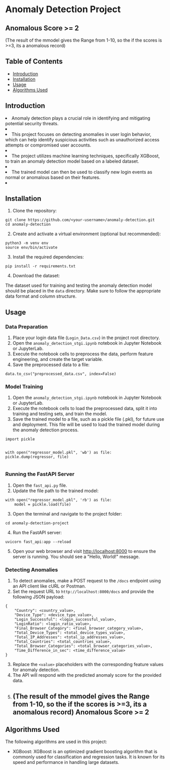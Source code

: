 <!DOCTYPE html>
<html>
<head>
</head>
<body>
  <h1>Anomaly Detection Project</h1>
  
  <h2>Anomalous Score >= 2</h2>
   <p>(The result of the mmodel gives the Range from 1-10, so the if the scores is >=3, its a anomalous record)</p>
   
    
  <h2>Table of Contents</h2>
  <ul>
    <li><a href="#introduction">Introduction</a></li>
    <li><a href="#installation">Installation</a></li>
    <li><a href="#usage">Usage</a></li>
    <li><a href="#algorithms">Algorithms Used</a></li>
  </ul>
  <h2 id="introduction">Introduction</h2>
  <p>
    <li>Anomaly detection plays a crucial role in identifying and mitigating potential security threats.<li>
    <li>This project focuses on detecting anomalies in user login behavior, which can help identify suspicious activities such as unauthorized access attempts or compromised user accounts.<li>
    <li>The project utilizes machine learning techniques, specifically XGBoost, to train an anomaly detection model based on a labeled dataset.<li>
    <li>The trained model can then be used to classify new login events as normal or anomalous based on their features.<li>
  </p>
  <h2 id="installation">Installation</h2>
  <ol>
    <li>Clone the repository:</li>
  </ol>
  <pre><code>git clone https://github.com/&lt;your-username&gt;/anomaly-detection.git
cd anomaly-detection
</code></pre>
  <ol start="2">
    <li>Create and activate a virtual environment (optional but recommended):</li>
  </ol>
  <pre><code>python3 -m venv env
source env/bin/activate
</code></pre>
  <ol start="3">
    <li>Install the required dependencies:</li>
  </ol>
  <pre><code>pip install -r requirements.txt
</code></pre>
  <ol start="4">
    <li>Download the dataset:</li>
  </ol>
  <p>
    The dataset used for training and testing the anomaly detection model should be placed in the <code>data</code> directory.
    Make sure to follow the appropriate data format and column structure.
  </p>
  <h2 id="usage">Usage</h2>
  <h3>Data Preparation</h3>
  <ol>
    <li>Place your login data file (<code>Login_Data.csv</code>) in the project root directory.</li>
    <li>Open the <code>anomaly_detection_stgi.ipynb</code> notebook in Jupyter Notebook or JupyterLab.</li>
    <li>Execute the notebook cells to preprocess the data, perform feature engineering, and create the target variable.</li>
    <li>Save the preprocessed data to a file:</li>
  </ol>
  <pre><code>data.to_csv("preprocessed_data.csv", index=False)
</code></pre>
  <h3>Model Training</h3>
  <ol>
    <li>Open the <code>anomaly_detection_stgi.ipynb</code> notebook in Jupyter Notebook or JupyterLab.</li>
    <li>Execute the notebook cells to load the preprocessed data, split it into training and testing sets, and train the model.</li>
    <li>Save the trained model to a file, such as a pickle file (.pkl), for future use and deployment. This file will be used to load the trained model during the anomaly detection process.</li>
  </ol>
  <pre><code>import pickle
 
with open("regressor_model.pkl", 'wb') as file:
    pickle.dump(regressor, file)
</code></pre>
  <h3>Running the FastAPI Server</h3>
  <ol>
    <li>Open the <code>fast_api.py</code> file.</li>
    <li>Update the file path to the trained model:</li>
  </ol>
  <pre><code>with open("regressor_model.pkl", 'rb') as file:
    model = pickle.load(file)
</code></pre>
  <ol start="3">
    <li>Open the terminal and navigate to the project folder:</li>
  </ol>
  <pre><code>cd anomaly-detection-project</code></pre>
  <ol start="4">
    <li>Run the FastAPI server:</li>
  </ol>
  <pre><code>uvicorn fast_api:app --reload
</code></pre>
  <ol start="5">
    <li>Open your web browser and visit <a href="http://localhost:8000">http://localhost:8000</a> to ensure the server is running. You should see a "Hello, World!" message.</li>
  </ol>
  <h3>Detecting Anomalies</h3>
  <ol>
    <li>To detect anomalies, make a POST request to the <code>/docs</code> endpoint using an API client like cURL or Postman.</li>
    <li>Set the request URL to <code>http://localhost:8000/docs</code> and provide the following JSON payload:</li>
  </ol>
  <pre><code>{
    "Country": &lt;country_value&gt;,
    "Device_Type": &lt;device_type_value&gt;,
    "Login_Successful": &lt;login_successful_value&gt;,
    "LoginRatio": &lt;login_ratio_value&gt;,
    "Final_Browser_Category": &lt;final_browser_category_value&gt;,
    "Total_Device_Types": &lt;total_device_types_value&gt;,
    "Total_IP_Addresses": &lt;total_ip_addresses_value&gt;,
    "Total_Countries": &lt;total_countries_value&gt;,
    "Total_Browser_Categories": &lt;total_browser_categories_value&gt;,
    "Time_Difference_in_sec": &lt;time_difference_value&gt;
}
</code></pre>
  <ol start="3">
    <li>Replace the <code>&lt;value&gt;</code> placeholders with the corresponding feature values for anomaly detection.</li>
    <li>The API will respond with the predicted anomaly score for the provided data.</li>
     <li> <h2>(The result of the mmodel gives the Range from 1-10, so the if the scores is >=3, its a anomalous record) Anomalous Score >= 2 </h2></li>
  </ol>
  <h2 id="algorithms">Algorithms Used</h2>
  <p>The following algorithms are used in this project:</p>
  <ul>
    <li>XGBoost: XGBoost is an optimized gradient boosting algorithm that is commonly used for classification and regression tasks. It is known for its speed and performance in handling large datasets.</li>
  </ul>
  
</body>
</html>
